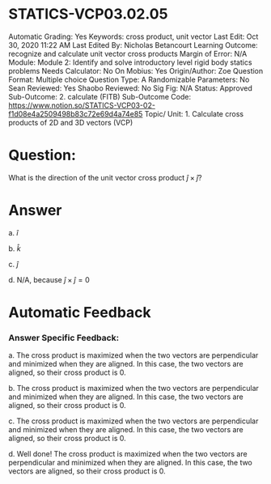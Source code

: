 # STATICS-VCP03.02.05

Automatic Grading: Yes
Keywords: cross product, unit vector
Last Edit: Oct 30, 2020 11:22 AM
Last Edited By: Nicholas Betancourt
Learning Outcome: recognize and calculate unit vector cross products
Margin of Error: N/A
Module: Module 2: Identify and solve introductory level rigid body statics problems
Needs Calculator: No
On Mobius: Yes
Origin/Author: Zoe
Question Format: Multiple choice
Question Type: A
Randomizable Parameters: No
Sean Reviewed: Yes
Shaobo Reviewed: No
Sig Fig: N/A
Status: Approved
Sub-Outcome: 2. calculate (FITB)
Sub-Outcome Code: https://www.notion.so/STATICS-VCP03-02-f1d08e4a2509498b83c72e69d4a74e85
Topic/ Unit: 1. Calculate cross products of 2D and 3D vectors (VCP)

# Question:

 What is the direction of the unit vector cross product  $\hat{j}\times\hat{j}$?

# Answer

a. $\hat{i}$

b.  $\hat{k}$

c. $\hat{j}$

d. N/A, because $\hat{j}\times\hat{j}=0$

# Automatic Feedback

### Answer Specific Feedback:

a. The cross product is maximized when the two vectors are perpendicular and minimized when they are aligned. In this case, the two vectors are aligned, so their cross product is 0.

b. The cross product is maximized when the two vectors are perpendicular and minimized when they are aligned. In this case, the two vectors are aligned, so their cross product is 0.

c. The cross product is maximized when the two vectors are perpendicular and minimized when they are aligned. In this case, the two vectors are aligned, so their cross product is 0.

d. Well done! The cross product is maximized when the two vectors are perpendicular and minimized when they are aligned. In this case, the two vectors are aligned, so their cross product is 0.